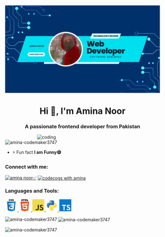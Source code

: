 ![logo](https://github.com/Amina-codemaker3747/Amina-codemaker3747/blob/main/Github%20Banner.png.jpg)
<h1 align="center">Hi 👋, I'm Amina Noor</h1>
<h3 align="center">A passionate frontend developer from Pakistan</h3>

<img align="right" alt="coding" width="400" src="https://tse4.mm.bing.net/th?id=OIP.HTfBchZ3-pDfDqVz1cKb7gHaE8&pid=Api&P=0&h=220" >

<p align="left"> <img src="https://komarev.com/ghpvc/?username=amina-codemaker3747&label=Profile%20views&color=0e75b6&style=flat" alt="amina-codemaker3747" /> </p>

- ⚡ Fun fact **I am Funny😅**

<h3 align="left">Connect with me:</h3>
<p align="left">
<a href="https://linkedin.com/in/amina noor✅" target="blank"><img align="center" src="https://raw.githubusercontent.com/rahuldkjain/github-profile-readme-generator/master/src/images/icons/Social/linked-in-alt.svg" alt="amina noor✅" height="30" width="40" /></a>
<a href="https://www.youtube.com/c/codecogs with amina" target="blank"><img align="center" src="https://raw.githubusercontent.com/rahuldkjain/github-profile-readme-generator/master/src/images/icons/Social/youtube.svg" alt="codecogs with amina" height="30" width="40" /></a>
</p>

<h3 align="left">Languages and Tools:</h3>
<p align="left"> <a href="https://www.w3schools.com/css/" target="_blank" rel="noreferrer"> <img src="https://raw.githubusercontent.com/devicons/devicon/master/icons/css3/css3-original-wordmark.svg" alt="css3" width="40" height="40"/> </a> <a href="https://www.w3.org/html/" target="_blank" rel="noreferrer"> <img src="https://raw.githubusercontent.com/devicons/devicon/master/icons/html5/html5-original-wordmark.svg" alt="html5" width="40" height="40"/> </a> <a href="https://developer.mozilla.org/en-US/docs/Web/JavaScript" target="_blank" rel="noreferrer"> <img src="https://raw.githubusercontent.com/devicons/devicon/master/icons/javascript/javascript-original.svg" alt="javascript" width="40" height="40"/> </a> <a href="https://www.python.org" target="_blank" rel="noreferrer"> <img src="https://raw.githubusercontent.com/devicons/devicon/master/icons/python/python-original.svg" alt="python" width="40" height="40"/> </a> <a href="https://www.typescriptlang.org/" target="_blank" rel="noreferrer"> <img src="https://raw.githubusercontent.com/devicons/devicon/master/icons/typescript/typescript-original.svg" alt="typescript" width="40" height="40"/> </a> </p>

<p><img align="left" src="https://github-readme-stats.vercel.app/api/top-langs?username=amina-codemaker3747&show_icons=true&locale=en&layout=compact" alt="amina-codemaker3747" /></p>

<p>&nbsp;<img align="center" src="https://github-readme-stats.vercel.app/api?username=amina-codemaker3747&show_icons=true&locale=en" alt="amina-codemaker3747" /></p>

<p><img align="center" src="https://github-readme-streak-stats.herokuapp.com/?user=amina-codemaker3747&" alt="amina-codemaker3747" /></p>

